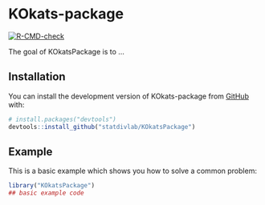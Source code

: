 
<!-- README.md is generated from README.Rmd. Please edit that file -->

# KOkats-package

<!-- badges: start -->

[![R-CMD-check](https://github.com/statdivlab/KOkats-package/actions/workflows/R-CMD-check.yaml/badge.svg)](https://github.com/statdivlab/KOkats-package/actions/workflows/R-CMD-check.yaml)
<!-- badges: end -->

The goal of KOkatsPackage is to …

## Installation

You can install the development version of KOkats-package from
[GitHub](https://github.com/) with:

``` r
# install.packages("devtools")
devtools::install_github("statdivlab/KOkatsPackage")
```

## Example

This is a basic example which shows you how to solve a common problem:

``` r
library("KOkatsPackage")
## basic example code
```

